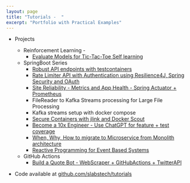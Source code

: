 ```yaml
---
layout: page
title: "Tutorials -  "
excerpt: "Portfolio with Practical Examples"
---
```



* Projects
    * Reinforcement Learning -
      * [Evaluate Models for Tic-Tac-Toe Self learning](https://slabstech.com/tutorial/model-evaluation-tic-tac-toe)
    * SpringBoot Series
        * [Robust API endpoints with testcontainers](https://slabstech.com/tutorial/api-testcontainers)
        * [Rate Limiter API with Authentication using Resilience4J, Spring Security and OAuth](https://slabstech.com/tutorial/rate-limiter-api-security)
        * [Site Reliability - Metrics and App Health - Spring Actuator + Prometheus](https://slabstech.com/tutorial/app-metrics-sre)
        * FileReader to Kafka Streams processing for Large File Processing
        * Kafka streams setup with docker compose
        * [Secure Containers with jlink and Docker Scout](https://slabstech.com/tutorial/secure-containers-jlink)
        * [Become a 10x Engineer - Use ChatGPT for feature + test coverage](https://slabstech.com/tutorial/10x-engineer)
        * [When, Why, How to migrate to Microservice from Monolith architecture](https://slabstech.com/tutorial/monolith-micro-services)
        * [Reactive Programming for Event Based Systems](https://slabstech.com/tutorial/reactive-programming-event-based)
    * GitHub Actions
      * [Build a Quote Bot - WebScraper + GitHubActions + TwitterAPI](https://slabstech.com/tutorial/quote-bot-actions-web-scraper) 

* Code available at [github.com/slabstech/tutorials](https://github.com/slabstech/tutorials)
